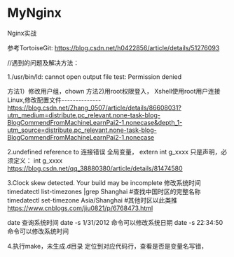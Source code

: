 # MyNginx
Nginx实战

参考TortoiseGit:   https://blog.csdn.net/h0422856/article/details/51276093

//遇到的问题及解决方法：

1./usr/bin/ld: cannot open output file test: Permission denied

方法1）修改用户组，chown
方法2)用root权限登入，
Xshell使用root用户连接Linux,修改配置文件--------------
https://blog.csdn.net/Zhang_0507/article/details/86608031?utm_medium=distribute.pc_relevant.none-task-blog-BlogCommendFromMachineLearnPai2-1.nonecase&depth_1-utm_source=distribute.pc_relevant.none-task-blog-BlogCommendFromMachineLearnPai2-1.nonecase

2.undefined reference to 连接错误
全局变量， extern int g_xxxx 只是声明，必须定义： int g_xxxx
https://blog.csdn.net/qq_38880380/article/details/81474580

3.Clock skew detected.  Your build may be incomplete
修改系统时间
timedatectl list-timezones |grep Shanghai    #查找中国时区的完整名称
timedatectl set-timezone Asia/Shanghai    #其他时区以此类推
https://www.cnblogs.com/jiu0821/p/6768473.html

date    查询系统时间
date -s 1/31/2012   命令可以修改系统日期
date -s 22:34:50    命令可以修改系统时间

4.执行make，未生成.d目录
定位到对应代码行，查看是否是变量名写错，



